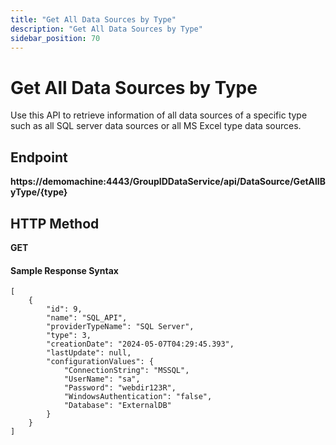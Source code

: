 ```yaml
---
title: "Get All Data Sources by Type"
description: "Get All Data Sources by Type"
sidebar_position: 70
---
```


# Get All Data Sources by Type

Use this API to retrieve information of all data sources of a specific type such as all SQL server
data sources or all MS Excel type data sources.

## Endpoint

**https://demomachine:4443/GroupIDDataService/api/DataSource/GetAllByType/{type}**

## HTTP Method

**GET**

#### Sample Response Syntax

```
[
    {
        "id": 9,
        "name": "SQL_API",
        "providerTypeName": "SQL Server",
        "type": 3,
        "creationDate": "2024-05-07T04:29:45.393",
        "lastUpdate": null,
        "configurationValues": {
            "ConnectionString": "MSSQL",
            "UserName": "sa",
            "Password": "webdir123R",
            "WindowsAuthentication": "false",
            "Database": "ExternalDB"
        }
    }
]
```
